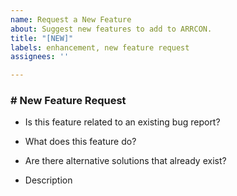 ```yaml
---
name: Request a New Feature
about: Suggest new features to add to ARRCON.
title: "[NEW]"
labels: enhancement, new feature request
assignees: ''

---
```


<!---
  These are comments, and won't show up in the final report. You can remove them if you want.
--->
### \# New Feature Request  
- Is this feature related to an existing bug report?  
<!--- 
  If this is bug-related, put a pound sign '#' followed by the issue number. Otherwise, put "No".
  If this is bug-related but there is no issue report, use the Bug Report template and append the feature request after the "Reproduction Steps" header.
  Example:
    # System Information
    # Bug Description
    # Reproduction Steps
    # New Feature Request
--->

- What does this feature do?  
<!---
  Write a brief description of the feature's purpose.
--->

- Are there alternative solutions that already exist?  
<!--- 
  If there is already an alternative solution, make an argument for why the alternative isn't adequate. 
  This can be anything from "too hard/annoying to use" to being too obscure. 
--->

- Description  
<!--- 
  A description of the feature, and how an end-user would go about using it.
  This can be as detailed as you want. 
--->
